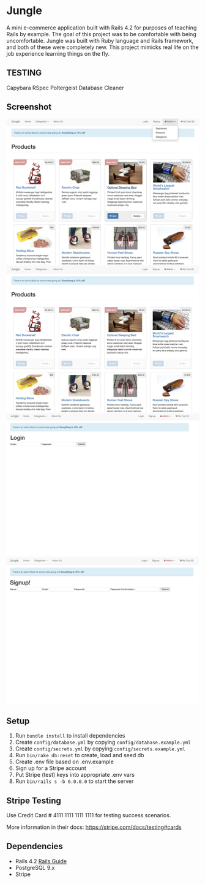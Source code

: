 # Jungle

A mini e-commerce application built with Rails 4.2 for purposes of teaching Rails by example.
The goal of this project was to be comfortable with being uncomfortable. Jungle was built with Ruby language and Rails framework, and both of these were completely new. This project mimicks real life on the job experience learning things on the fly.

## TESTING

Capybara
RSpec
Poltergeist
Database Cleaner

## Screenshot

!["Screenshot description"](docs/home-page-admin.png)
!["Screenshot description"](docs/home-page.png)
!["Screenshot description"](docs/login-page.png)
!["Screenshot description"](docs/signup-page.png)

## Setup

1. Run `bundle install` to install dependencies
2. Create `config/database.yml` by copying `config/database.example.yml`
3. Create `config/secrets.yml` by copying `config/secrets.example.yml`
4. Run `bin/rake db:reset` to create, load and seed db
5. Create .env file based on .env.example
6. Sign up for a Stripe account
7. Put Stripe (test) keys into appropriate .env vars
8. Run `bin/rails s -b 0.0.0.0` to start the server

## Stripe Testing

Use Credit Card # 4111 1111 1111 1111 for testing success scenarios.

More information in their docs: <https://stripe.com/docs/testing#cards>

## Dependencies

- Rails 4.2 [Rails Guide](http://guides.rubyonrails.org/v4.2/)
- PostgreSQL 9.x
- Stripe
